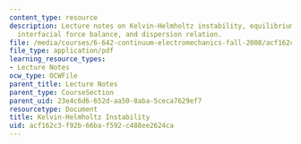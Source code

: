 ```yaml
---
content_type: resource
description: Lecture notes on Kelvin-Helmholtz instability, equilibrium, perturbations,
  interfacial force balance, and dispersion relation.
file: /media/courses/6-642-continuum-electromechanics-fall-2008/acf162c3f92b66baf592c488ee2624ca_kelvin_helmholtz.pdf
file_type: application/pdf
learning_resource_types:
- Lecture Notes
ocw_type: OCWFile
parent_title: Lecture Notes
parent_type: CourseSection
parent_uid: 23e4c6d6-652d-aa50-8aba-5ceca7629ef7
resourcetype: Document
title: Kelvin-Helmholtz Instability
uid: acf162c3-f92b-66ba-f592-c488ee2624ca
---
```

